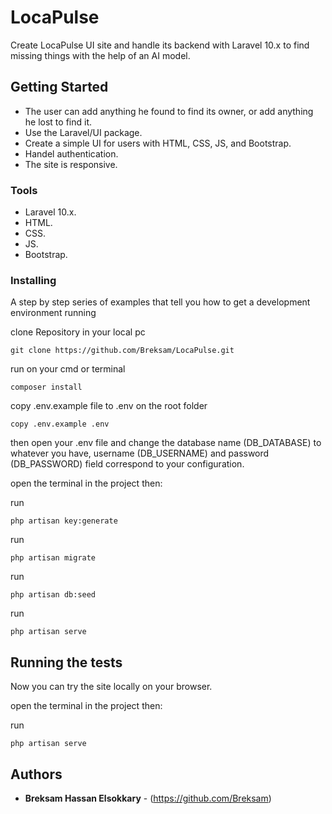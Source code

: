 # LocaPulse

Create LocaPulse UI site and handle its backend with Laravel 10.x to find missing things with the help of an AI model.

## Getting Started

- The user can add anything he found to find its owner, or add anything he lost to find it.
- Use the Laravel/UI package.
- Create a simple UI for users with HTML, CSS, JS, and Bootstrap.
- Handel authentication.
- The site is responsive.

### Tools

- Laravel 10.x.
- HTML.
- CSS.
- JS.
- Bootstrap.

### Installing

A step by step series of examples that tell you how to get a development
environment running

clone Repository in your local pc

    git clone https://github.com/Breksam/LocaPulse.git 

run on your cmd or terminal

    composer install

copy .env.example file to .env on the root folder

    copy .env.example .env

then open your .env file and change the database name (DB_DATABASE) to whatever you have, username (DB_USERNAME) and password (DB_PASSWORD) field correspond to your configuration.

open the terminal in the project then:

run

    php artisan key:generate
run

    php artisan migrate
run

    php artisan db:seed
run

    php artisan serve

## Running the tests

Now you can try the site locally on your browser.

open the terminal in the project then:

run

    php artisan serve


## Authors

  - **Breksam Hassan Elsokkary** - (https://github.com/Breksam)
